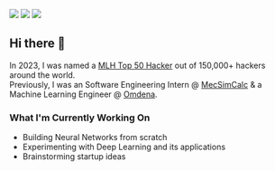 
[<img src="https://img.shields.io/badge/linkedin-%230077B5.svg?&style=for-the-badge&logo=linkedin&logoColor=white" />](https://www.linkedin.com/in/dorsarohani/) 
[<img src="https://img.shields.io/badge/twitter-%230077B5.svg?&style=for-the-badge&logo=twitter&logoColor=white&color=00acee" />](https://twitter.com/Dorsa_Rohani) 
[<img src="https://img.shields.io/badge/medium-%2312100E.svg?&style=for-the-badge&logo=medium&logoColor=white" />](https://medium.com/@dorsa.rohani) 

## Hi there 👋

In 2023, I was named a <a href="https://top.mlh.io/2023/profiles/dorsa-rohani">MLH Top 50 Hacker</a> out of 150,000+ hackers around the world. 
<br>
Previously, I was an Software Engineering Intern @ <a href="https://mecsimcalc.com/">MecSimCalc</a> & a Machine Learning Engineer @ <a href="https://omdena.com/">Omdena</a>.

### What I'm Currently Working On
- Building Neural Networks from scratch
- Experimenting with Deep Learning and its applications
- Brainstorming startup ideas


<!--
### Contact Me
Let's connect! Reach me via [Email](dorsa.rohani@gmail.com) or [LinkedIn](https://www.linkedin.com/in/dorsarohani/)

https://dorsarohani.com/

<div align = "left">
<img src="https://komarev.com/ghpvc/?username=DorsaRoh&style=flat-square&color=blue" alt=""/>
</div>
